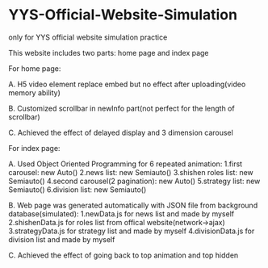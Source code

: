 # YYS-Official-Website-Simulation
only for YYS official website simulation practice

This website includes two parts: home page and index page

For home page:

A.	H5 video element replace embed but no effect after uploading(video memory ability) 

B.	Customized scrollbar in newInfo part(not perfect for the length of scrollbar)

C.	Achieved the effect of delayed display and 3 dimension carousel

For index page:

A.	Used Object Oriented Programming for 6 repeated animation: 
   1.first carousel: new Auto()
   2.news list: new Semiauto()
   3.shishen roles list: new Semiauto()
   4.second carousel(2 pagination): new Auto()
   5.strategy list: new Semiauto()
   6.division list: new Semiauto()
   
B.	Web page was generated automatically with JSON file from background database(simulated):
   1.newData.js for news list and made by myself
   2.shishenData.js for roles list  from offical website(network->ajax)
   3.strategyData.js for strategy list and made by myself
   4.divisionData.js for division list and made by myself
   
C.	Achieved the effect of going back to top animation and top hidden

